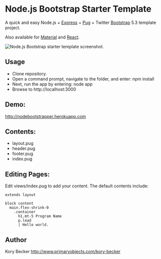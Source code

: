 Node.js Bootstrap Starter Template
===

A quick and easy Node.js + [Express](https://expressjs.com) + [Pug](https://www.npmjs.com/package/pug) + Twitter [Bootstrap](https://getbootstrap.com) 5.3 template project.

Also available for [Material](https://github.com/primaryobjects/Node.js-Material-Starter-Template) and [React](https://github.com/primaryobjects/Node.js-React-Starter-Template).

![Node.js Bootstrap starter template screenshot.](screenshot.png)

## Usage
- Clone repository.
- Open a command prompt, navigate to the folder, and enter: npm install
- Next, run the app by entering: node app
- Browse to http://localhost:3000

## Demo:
http://nodebootstrapper.herokuapp.com

## Contents:

- layout.pug
- header.pug
- footer.pug
- index.pug

## Editing Pages:

Edit views/index.pug to add your content. The default contents include:

```
extends layout

block content
  main.flex-shrink-0
    .container
      h1.mt-5 Program Name
      p.lead
      | Hello world.
```

## Author
Kory Becker http://www.primaryobjects.com/kory-becker

